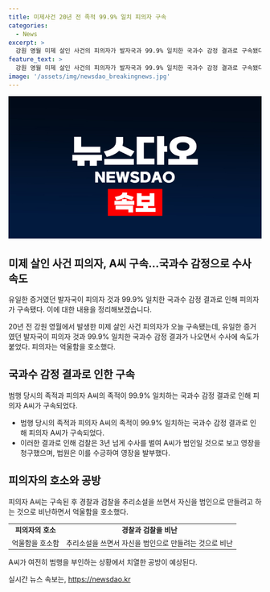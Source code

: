 ```yaml
---
title: 미제사건 20년 전 족적 99.9% 일치 피의자 구속
categories:
  - News
excerpt: >
  강원 영월 미제 살인 사건의 피의자가 발자국과 99.9% 일치한 국과수 감정 결과로 구속됐다. A씨는 억울함을 호소하며 경찰과 검찰을 비판했다. 2004년 발생한 이 사건은 수사가 미궁에 빠져있었지만, 2020년 국과수 감정 결과로 수사에 속도가 붙었다. 검찰은 3년 넘게 수사를 벌여 A씨를 범인으로 보고 영장을 청구했고 법원은 영장을 발부했다. A씨의 범행 부인과 공방이 예상된다.
feature_text: >
  강원 영월 미제 살인 사건의 피의자가 발자국과 99.9% 일치한 국과수 감정 결과로 구속됐다. A씨는 억울함을 호소하며 경찰과 검찰을 비판했다. 2004년 발생한 이 사건은 수사가 미궁에 빠져있었지만, 2020년 국과수 감정 결과로 수사에 속도가 붙었다. 검찰은 3년 넘게 수사를 벌여 A씨를 범인으로 보고 영장을 청구했고 법원은 영장을 발부했다. A씨의 범행 부인과 공방이 예상된다.
image: '/assets/img/newsdao_breakingnews.jpg'
---
```


<p><img src="/assets/img/newsdao_breakingnews.jpg" alt="koreaapp 속보" /></p>

<h2 data-ke-size="size26">미제 살인 사건 피의자, A씨 구속…국과수 감정으로 수사 속도</h2>

<p>유일한 증거였던 발자국이 피의자 것과 99.9% 일치한 국과수 감정 결과로 인해 피의자가 구속됐다. 이에 대한 내용을 정리해보겠습니다.</p>

<p data-ke-size="size16">20년 전 강원 영월에서 발생한 미제 살인 사건 피의자가 오늘 구속됐는데, 유일한 증거였던 발자국이 피의자 것과 99.9% 일치한 국과수 감정 결과가 나오면서 수사에 속도가 붙었다. 피의자는 억울함을 호소했다.</p>

<h2 data-ke-size="size23">국과수 감정 결과로 인한 구속</h2>

<p>범행 당시의 족적과 피의자 A씨의 족적이 99.9% 일치하는 국과수 감정 결과로 인해 피의자 A씨가 구속되었다.</p>

<ul>
<li>범행 당시의 족적과 피의자 A씨의 족적이 99.9% 일치하는 국과수 감정 결과로 인해 피의자 A씨가 구속되었다.</li>
<li>이러한 결과로 인해 검찰은 3년 넘게 수사를 벌여 A씨가 범인일 것으로 보고 영장을 청구했으며, 법원은 이를 수긍하여 영장을 발부했다.</li>
</ul>

<h2 data-ke-size="size23">피의자의 호소와 공방</h2>

<p>피의자 A씨는 구속된 후 경찰과 검찰을 추리소설을 쓰면서 자신을 범인으로 만들려고 하는 것으로 비난하면서 억울함을 호소했다.</p>

<table>
<tr>
<td style="text-align: center; height: 17px;"><b>피의자의 호소</b></td>
<td style="text-align: center; height: 17px;"><b>경찰과 검찰을 비난</b></td>
</tr>
<tr>
<td style="text-align: center; height: 17px;">억울함을 호소함</td>
<td style="text-align: center; height: 17px;">추리소설을 쓰면서 자신을 범인으로 만들려는 것으로 비난</td>
</tr>
</table>

<p data-ke-size="size16">A씨가 여전히 범행을 부인하는 상황에서 치열한 공방이 예상된다.</p>
실시간 뉴스 속보는, <a href="https://newsdao.kr" rel="dofollow">https://newsdao.kr</a>


